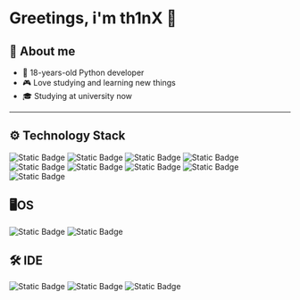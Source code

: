 # Greetings, i'm th1nX 👋
## 📌 About me
- 👤 18-years-old Python developer
- 🎮 Love studying and learning new things
- 🎓 Studying at university now
____
## ⚙️ Technology Stack
![Static Badge](https://img.shields.io/badge/Python-blue?style=for-the-badge&logo=python&logoColor=white) 
![Static Badge](https://img.shields.io/badge/SQLite-%23003B57?style=for-the-badge&logo=sqlite&logoColor=white)
![Static Badge](https://img.shields.io/badge/Django-%23092E20?style=for-the-badge&logo=django&logoColor=white)
![Static Badge](https://img.shields.io/badge/Docker-%232496ED?style=for-the-badge&logo=docker&logoColor=white)
![Static Badge](https://img.shields.io/badge/Java-red?style=for-the-badge&logo=oracle&logoColor=white) 
![Static Badge](https://img.shields.io/badge/Lua-%23005073?style=for-the-badge&logo=lua&logoColor=white)
![Static Badge](https://img.shields.io/badge/HTML5-%23E34F26?style=for-the-badge&logo=html5)
![Static Badge](https://img.shields.io/badge/CSS3-%231572B6?style=for-the-badge&logo=css3)
![Static Badge](https://img.shields.io/badge/Git-%23F05032?style=for-the-badge&logo=git)
## 🖥OS
![Static Badge](https://img.shields.io/badge/Windows-%236fa8dc?style=for-the-badge)
![Static Badge](https://img.shields.io/badge/Kali_Linux-%23557C94?style=for-the-badge&logo=kalilinux&logoColor=white)
## 🛠 IDE
![Static Badge](https://img.shields.io/badge/PyCharm-%23000000?style=for-the-badge&logo=pycharm&logoColor=white)
![Static Badge](https://img.shields.io/badge/IntelliJ_IDEA-%23000000?style=for-the-badge&logo=intellijidea&logoColor=white)
![Static Badge](https://img.shields.io/badge/Roblox_Studio-%23000000?style=for-the-badge&logo=robloxstudio&logoColor=white)










